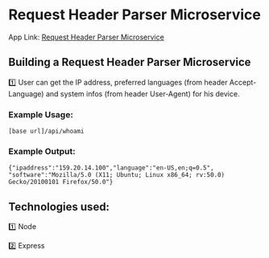 # Request Header Parser Microservice

App Link: [Request Header Parser Microservice](https://request-header-parser-micro7.herokuapp.com/)

## Building a Request Header Parser Microservice

:one: User can get the IP address, preferred languages (from header Accept-Language) and system infos (from header User-Agent) for his device.


### Example Usage:

`[base url]/api/whoami`


### Example Output:

`{"ipaddress":"159.20.14.100","language":"en-US,en;q=0.5", "software":"Mozilla/5.0 (X11; Ubuntu; Linux x86_64; rv:50.0) Gecko/20100101 Firefox/50.0"}`

## Technologies used:

:one: Node

:two: Express

